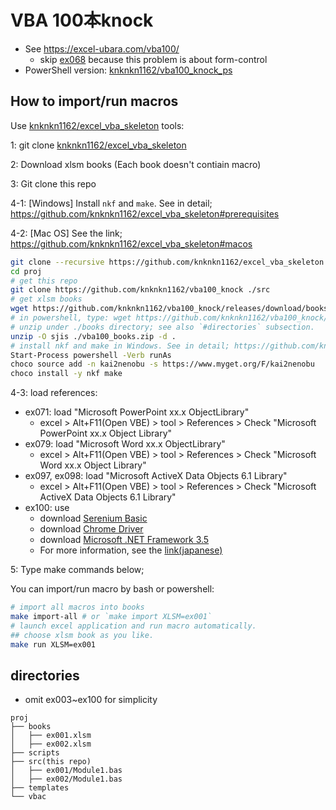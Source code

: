 # VBA 100本knock

+ See https://excel-ubara.com/vba100/
    + skip [ex068](https://excel-ubara.com/vba100/VBA100_068.html) because this problem is about form-control
+ PowerShell version: [knknkn1162/vba100_knock_ps](https://github.com/knknkn1162/vba100_knock_ps)

## How to import/run macros

Use [knknkn1162/excel_vba_skeleton](https://github.com/knknkn1162/excel_vba_skeleton) tools:

1: git clone [knknkn1162/excel_vba_skeleton](https://github.com/knknkn1162/excel_vba_skeleton#macos)

2: Download xlsm books (Each book doesn't contiain macro)

3: Git clone this repo

4-1: \[Windows\] Install `nkf` and `make`. See in detail; https://github.com/knknkn1162/excel_vba_skeleton#prerequisites

4-2: \[Mac OS\] See the link; https://github.com/knknkn1162/excel_vba_skeleton#macos

```sh
git clone --recursive https://github.com/knknkn1162/excel_vba_skeleton ./proj
cd proj
# get this repo
git clone https://github.com/knknkn1162/vba100_knock ./src
# get xlsm books
wget https://github.com/knknkn1162/vba100_knock/releases/download/books/books.zip
# in powershell, type: wget https://github.com/knknkn1162/vba100_knock/releases/download/books/books.zip -o books.zip -UseBasicParsing
# unzip under ./books directory; see also `#directories` subsection.
unzip -O sjis ./vba100_books.zip -d .
# install nkf and make in Windows. See in detail; https://github.com/knknkn1162/excel_vba_skeleton
Start-Process powershell -Verb runAs
choco source add -n kai2nenobu -s https://www.myget.org/F/kai2nenobu
choco install -y nkf make
```

4-3: load references:

+ ex071: load "Microsoft PowerPoint xx.x ObjectLibrary"
    + excel > Alt+F11(Open VBE) > tool > References > Check "Microsoft PowerPoint xx.x Object Library"
+ ex079: load "Microsoft Word xx.x ObjectLibrary"
    + excel > Alt+F11(Open VBE) > tool > References > Check "Microsoft Word xx.x Object Library"
+ ex097, ex098: load "Microsoft ActiveX Data Objects 6.1 Library"
    + excel > Alt+F11(Open VBE) > tool > References > Check "Microsoft ActiveX Data Objects 6.1 Library"
+ ex100: use
    + download [Serenium Basic](https://github.com/florentbr/SeleniumBasic/releases/tag/v2.0.9.0)
    + download [Chrome Driver](https://sites.google.com/chromium.org/driver/)
    + download [Microsoft .NET Framework 3.5](https://www.microsoft.com/ja-jp/download/details.aspx?id=25150)
    + For more information, see the [link(japanese)](https://excel-ubara.com/excelvba4/EXCEL_VBA_401.html)

5: Type make commands below;

You can import/run macro by bash or powershell:

```sh
# import all macros into books
make import-all # or `make import XLSM=ex001`
# launch excel application and run macro automatically.
## choose xlsm book as you like.
make run XLSM=ex001
```

## directories

+ omit ex003~ex100 for simplicity

```
proj
├── books
│   ├── ex001.xlsm
│   ├── ex002.xlsm
├── scripts
├── src(this repo)
│   ├── ex001/Module1.bas
│   ├── ex002/Module1.bas
├── templates
└── vbac
```
